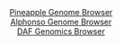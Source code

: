 <div id="Pineapple_Genome_Browser" align="center">
  <a href="https://igv.org/app/?sessionURL=blob:zZJbb5swGIb_i6VWm0TAQICAFE0kbZqeSA9Lk7aqkAFDvBqb2k5IG.W_z4s27WaVmotNk3xhf_Lh_R4_G7DCQhLOQAQc0_ZM2wYGkAve3qK6oThBNZYgKhGV2AACl1hglmMQbUCJpELTmwt9cqFUIyPLIqrp1IhV3JSuiWr0xhlqpZnz2hpySlHGBVJcSGsg0IpbpFp1WpyhpjH1267pWQVSyEK0WXAmudVgVqWtvi_9VUorzHiN03pJFdkFSHUenbEwS_Qlnt3GeY6lPMevp0U_Pj.N79zj6cOJP3yYTsazqT87vCUVQ2opcP8k_Hp54Ay80XSZKM87S8Z6ZcMqO.3yeB4fuEeHx.uGCCz7dmD3XM_1fF_DIazA6_.pbz3Inr0Pjq6.3blBRqt6vRATSGf1YHw.LxKNoPdO51sDUJ4vtQ0gX4ggsqHhQt_wHL_zY2r3DAhDzUdwAqLHJwMogfJnvf1xA9Rro50BEr8sd_oYgIsCCxB1QggDOwwdrxt0YRjaW2MDloL.Pbij6U0YQCd2HD8tCVVa6CKVrJEmYsxc5aVZve1J8y7uygNn9HZdsPukN3TFyJkks6uLl7OAtX.kGWgC.vHdF.pWP5Lpn5j3kSCmyvbVLRkySuej7kl.7Z1d3Wfj4Q1qn71gjvi7ePZDU3JRI6X364pe_vRthQRBTOnCikiSEUrU60xT5C2IbMfV2oKcU649BKLKPkEDGrYHP__W090.bb8D">Pineapple Genome Browser</a>
</div>
<div id="Alphonso_Genome_Browser" align="center">
  <a href="https://igv.org/app/?sessionURL=blob:zZRRb9owFIX_i6VWmxQSOyFJE6maoEBhlLIWMVSqKnKCE0wTO9hOaED897nVpr2sUnnYNMkP9pXte87xJx9ATYSknIEQ2CZyTYSAAeSa72a4KHNyiwsiQZjiXBIDCJISQVhCQHgAKZYKz.9v9Mm1UqUMLYuqslVglnFTOiYu8J4zvJNmwgvriuc5jrnAigtpdQWuuUWzurUjMS5LU_d2TNdaYYUtnJdrziS3SsKyaKfvi36VoowwXpCoqHJF3wREWo_WuDJT_KWzmHWShEg5Js1oddkZjzrfnf58ee1dLefT4WLuLc5nNGNYVYJcDvqDh.1s33upb4YBcq6eq16DZiSQi.zM6Z33X0oqiLxEPrpwXMf1oA6GshV5.Z8860FP9C3ouGkmU3w3hfslj.X91p7Y34Lrr.PJO76PBsh5UmkOQLIWfoig4UDPcG2v9TpFFwaEgU5HcArCxycDKIGTZ7398QBUU2pagCTb6g0cA3CxIgKErQBCHwWB7bb9NgwCdDQOoBL534t2ML8PfGh3bNuLUporjfIqkqyUJmbMrJPUzPYnZrnrcn_sx0nc2XB0Fw.Sbpo52XbTbO7eZUi3fns.bfQjiv4JdR8RYqr4VNSkam.3XnZmD3r84tYt0ZndfaD9Zol71XQ4.mNEr__PafGkXBRY6f26opc_iauxoJgpXaippDHNqWoWOkm.AyGyHQ0uSHjONYlAZPEnaEADufDzb0Cd49PxBw--">Alphonso Genome Browser</a>
</div>


<div id="DAF_Genomics_Browser" align="center">
  <a href="https://igv.org/app/?sessionURL=blob:tZFra9swFIb_i2D95Ps1NoRhtlzapF1XzwlrKeHEPr4w23IleXEW8t8nvI7BLoxBB5KQOJf31XlO5DMyXtGWhMTSTFczTaIQXtJDDE1X4w00yEmYQ81RIQxzZNimSMITyYELSO7WsrIUouOhrmeQqwW2tKlSrnFbg07ltBclylTV0qCBL7SFA9dS2shkATrUXUlbTnVIU.RcNfQO22J3AHl8j.3Glrhr.lpUo.pOmpDGMi0H6bZqMxz.YuQ_KMtVvY62cTTWr_B4mU2j1WW0sWfJ_cJ7c5.8W24Tb3sRV0ULomc4xSGiV_nt.mofDdn.utgsFrRbryF4b7yy317Mhq5iyKemb05s13Zsh5wVUtO0lwhIWjIzNB3FtyaK5Tjq89V2PTkDRisSPjwqRDBIP8n0hxMRx06CIhyf.pGZQijLkJFQDQzDN4PAch3fMYLAPCsn0rP6hUnOk7vAN6zIsjxtD43Uz6t6HJ8U.jX4Uhh_6iz3P2O6jp82EzYflh9Wt6vlPD7yuTf76GFc_BaTK93_8Vs5ZQ0IGfr2fIYCtVRrsBU_qNjnx_NX">DAF Genomics Browser</a>
</div>
